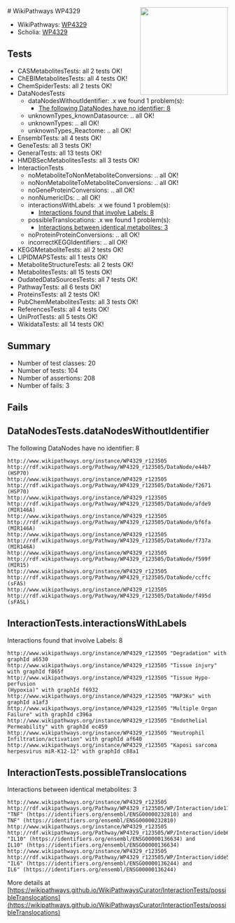 <img style="float: right; width: 200px" src="https://upload.wikimedia.org/wikipedia/commons/thumb/8/83/Wplogo_with_text_500.png/640px-Wplogo_with_text_500.png" />
# WikiPathways WP4329

* WikiPathways: [WP4329](https://new.wikipathways.org/pathways/WP4329)
* Scholia: [WP4329](https://scholia.toolforge.org/wikipathways/WP4329)
## Tests
* CASMetabolitesTests: all 2 tests OK!
* ChEBIMetabolitesTests: all 4 tests OK!
* ChemSpiderTests: all 2 tests OK!
* DataNodesTests
    * dataNodesWithoutIdentifier: .x we found 1 problem(s):
        * [The following DataNodes have no identifier: 8](#d2d32fa7)
    * unknownTypes_knownDatasource: .. all OK!
    * unknownTypes: .. all OK!
    * unknownTypes_Reactome: .. all OK!
* EnsemblTests: all 4 tests OK!
* GeneTests: all 3 tests OK!
* GeneralTests: all 13 tests OK!
* HMDBSecMetabolitesTests: all 3 tests OK!
* InteractionTests
    * noMetaboliteToNonMetaboliteConversions: .. all OK!
    * noNonMetaboliteToMetaboliteConversions: .. all OK!
    * noGeneProteinConversions: .. all OK!
    * nonNumericIDs: .. all OK!
    * interactionsWithLabels: .x we found 1 problem(s):
        * [Interactions found that involve Labels: 8](#630d267f)
    * possibleTranslocations: .x we found 1 problem(s):
        * [Interactions between identical metabolites: 3](#d59038c6)
    * noProteinProteinConversions: .. all OK!
    * incorrectKEGGIdentifiers: .. all OK!
* KEGGMetaboliteTests: all 2 tests OK!
* LIPIDMAPSTests: all 1 tests OK!
* MetaboliteStructureTests: all 2 tests OK!
* MetabolitesTests: all 15 tests OK!
* OudatedDataSourcesTests: all 7 tests OK!
* PathwayTests: all 6 tests OK!
* ProteinsTests: all 2 tests OK!
* PubChemMetabolitesTests: all 3 tests OK!
* ReferencesTests: all 4 tests OK!
* UniProtTests: all 5 tests OK!
* WikidataTests: all 14 tests OK!


## Summary

* Number of test classes: 20
* Number of tests: 104
* Number of assertions: 208
* Number of fails: 3

## Fails

<a name="d2d32fa7" />

## DataNodesTests.dataNodesWithoutIdentifier

The following DataNodes have no identifier: 8
```
http://www.wikipathways.org/instance/WP4329_r123505 http://rdf.wikipathways.org/Pathway/WP4329_r123505/DataNode/e44b7 (HSP70)
http://www.wikipathways.org/instance/WP4329_r123505 http://rdf.wikipathways.org/Pathway/WP4329_r123505/DataNode/f2671 (HSP70)
http://www.wikipathways.org/instance/WP4329_r123505 http://rdf.wikipathways.org/Pathway/WP4329_r123505/DataNode/afde9 (MIR146A)
http://www.wikipathways.org/instance/WP4329_r123505 http://rdf.wikipathways.org/Pathway/WP4329_r123505/DataNode/bf6fa (MIR146A)
http://www.wikipathways.org/instance/WP4329_r123505 http://rdf.wikipathways.org/Pathway/WP4329_r123505/DataNode/f737a (MIR146A)
http://www.wikipathways.org/instance/WP4329_r123505 http://rdf.wikipathways.org/Pathway/WP4329_r123505/DataNode/f599f (MIR15)
http://www.wikipathways.org/instance/WP4329_r123505 http://rdf.wikipathways.org/Pathway/WP4329_r123505/DataNode/ccffc (sFAS)
http://www.wikipathways.org/instance/WP4329_r123505 http://rdf.wikipathways.org/Pathway/WP4329_r123505/DataNode/f495d (sFASL)
```

<a name="630d267f" />

## InteractionTests.interactionsWithLabels

Interactions found that involve Labels: 8
```
http://www.wikipathways.org/instance/WP4329_r123505 "Degradation" with graphId a6530
http://www.wikipathways.org/instance/WP4329_r123505 "Tissue injury" with graphId f865f
http://www.wikipathways.org/instance/WP4329_r123505 "Tissue Hypo-perfusion
(Hypoxia)" with graphId f6932
http://www.wikipathways.org/instance/WP4329_r123505 "MAP3Ks" with graphId a1af3
http://www.wikipathways.org/instance/WP4329_r123505 "Multiple Organ Failure" with graphId c396a
http://www.wikipathways.org/instance/WP4329_r123505 "Endothelial Permeability" with graphId ec459
http://www.wikipathways.org/instance/WP4329_r123505 "Neutrophil 
Infiltration/activation" with graphId af640
http://www.wikipathways.org/instance/WP4329_r123505 "Kaposi sarcoma herpesvirus miR-K12-12" with graphId c88a1
```

<a name="d59038c6" />

## InteractionTests.possibleTranslocations

Interactions between identical metabolites: 3
```
http://www.wikipathways.org/instance/WP4329_r123505 http://rdf.wikipathways.org/Pathway/WP4329_r123505/WP/Interaction/ide115a15a "TNF" (https://identifiers.org/ensembl/ENSG00000232810) and 
TNF" (https://identifiers.org/ensembl/ENSG00000232810)
http://www.wikipathways.org/instance/WP4329_r123505 http://rdf.wikipathways.org/Pathway/WP4329_r123505/WP/Interaction/ideb635a68 "IL10" (https://identifiers.org/ensembl/ENSG00000136634) and 
IL10" (https://identifiers.org/ensembl/ENSG00000136634)
http://www.wikipathways.org/instance/WP4329_r123505 http://rdf.wikipathways.org/Pathway/WP4329_r123505/WP/Interaction/idde594339 "IL6" (https://identifiers.org/ensembl/ENSG00000136244) and 
IL6" (https://identifiers.org/ensembl/ENSG00000136244)
```

More details at [https://wikipathways.github.io/WikiPathwaysCurator/InteractionTests/possibleTranslocations](https://wikipathways.github.io/WikiPathwaysCurator/InteractionTests/possibleTranslocations)

